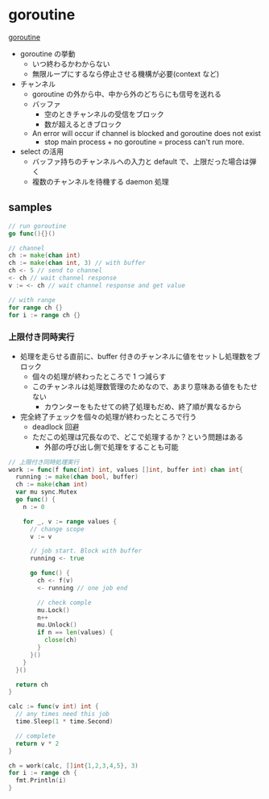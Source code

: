 # goroutine

[goroutine](https://go-tour-jp.appspot.com/concurrency/1)

- goroutine の挙動
  - いつ終わるかわからない
  - 無限ループにするなら停止させる機構が必要(context など)
- チャンネル
  - goroutine の外から中、中から外のどちらにも信号を送れる
  - バッファ
    - 空のときチャンネルの受信をブロック
    - 数が超えるときブロック
  - An error will occur if channel is blocked and goroutine does not exist
    - stop main process + no goroutine = process can't run more.
- select の活用
  - バッファ持ちのチャンネルへの入力と default で、上限だった場合は弾く
  - 複数のチャンネルを待機する daemon 処理

## samples

```go
// run goroutine
go func(){}()

// channel
ch := make(chan int)
ch := make(chan int, 3) // with buffer
ch <- 5 // send to channel
<- ch // wait channel response
v := <- ch // wait channel response and get value

// with range
for range ch {}
for i := range ch {}
```

### 上限付き同時実行

- 処理を走らせる直前に、buffer 付きのチャンネルに値をセットし処理数をブロック
  - 個々の処理が終わったところで 1 つ減らす
  - このチャンネルは処理数管理のためなので、あまり意味ある値をもたせない
    - カウンターをもたせての終了処理もだめ、終了順が異なるから
- 完全終了チェックを個々の処理が終わったところで行う
  - deadlock 回避
  - ただこの処理は冗長なので、どこで処理するか？という問題はある
    - 外部の呼び出し側で処理をすることも可能

```go
// 上限付き同時処理実行
work := func(f func(int) int, values []int, buffer int) chan int{
  running := make(chan bool, buffer)
  ch := make(chan int)
  var mu sync.Mutex
  go func() {
    n := 0

    for _, v := range values {
      // change scope
      v := v

      // job start. Block with buffer
      running <- true

      go func() {
        ch <- f(v)
        <- running // one job end

        // check comple
        mu.Lock()
        n++
        mu.Unlock()
        if n == len(values) {
          close(ch)
        }
      }()
    }
  }()

  return ch
}

calc := func(v int) int {
  // any times need this job
  time.Sleep(1 * time.Second)

  // complete
  return v * 2
}

ch = work(calc, []int{1,2,3,4,5}, 3)
for i := range ch {
  fmt.Println(i)
}
```
